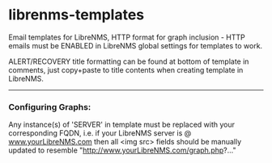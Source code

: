 # librenms-templates

Email templates for LibreNMS, HTTP format for graph inclusion - HTTP emails must be ENABLED in LibreNMS global settings for templates to work.

ALERT/RECOVERY title formatting can be found at bottom of template in comments, just copy+paste to title contents when creating template in LibreNMS.

---

### Configuring Graphs:
Any instance(s) of 'SERVER' in template must be replaced with your corresponding FQDN, i.e. if your LibreNMS server is @ www.yourLibreNMS.com then all \<img src\> fields should be manually updated to resemble "http://www.yourLibreNMS.com/graph.php?..."

